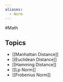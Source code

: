 ```yaml
---
aliases:
  - Norm
---
```

#Math 
## Topics
* [[Manhattan Distance]]
* [[Euclidean Distance]]
* [[Hamming Distance]]
* [[Lp Norm]]
* [[Frobenius Norm]]
